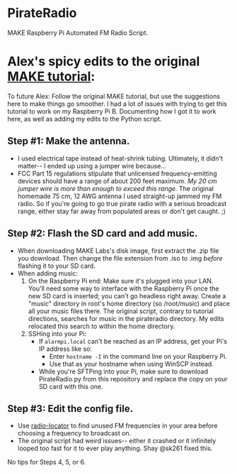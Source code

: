 PirateRadio
===========

MAKE Raspberry Pi Automated FM Radio Script.

Alex's spicy edits to the original [MAKE tutorial](https://makezine.com/projects/raspberry-pirate-radio/):
========================================
To future Alex: Follow the original MAKE tutorial, but use the suggestions here to make things go smoother. I had a lot of issues with trying to get this tutorial to work on my Raspberry Pi B. Documenting how I got it to work here, as well as adding my edits to the Python script. 

Step #1: Make the antenna.
--------------------------
* I used electrical tape instead of heat-shrink tubing. Ultimately, it didn't matter-- I ended up using a jumper wire because... 
* FCC Part 15 regulations stipulate that unlicensed frequency-emitting devices should have a range of about 200 feet maximum. *My 20 cm jumper wire is more than enough to exceed this range.* The original homemade 75 cm, 12 AWG antenna I used straight-up jammed my FM radio. So if you're going to go true pirate radio with a serious broadcast range, either stay far away from populated areas or don't get caught. ;)

Step #2: Flash the SD card and add music. 
-----------------------------------------
* When downloading MAKE Labs's disk image, first extract the .zip file you download. Then change the file extension from .iso to .img *before* flashing it to your SD card. 
* When adding music: 
    1. On the Raspberry Pi end: Make sure it's plugged into your LAN. You'll need some way to interface with the Raspberry Pi once the new SD card is inserted; you can't go headless right away. Create a "music" directory in root's home directory (so /root/music) and place all your music files there. The original script, contrary to tutorial directions, searches for music in the pirateradio directory. My edits relocated this search to within the home directory.
    2. SSHing into your Pi: 
        * If `alarmpi.local` can't be reached as an IP address, get your Pi's IP address like so: 
            - Enter `hostname -I` in the command line on your Raspberry Pi. 
            - Use that as your hostname when using WinSCP instead. 
        * While you're SFTPing into your Pi, make sure to download PirateRadio.py from this repository and replace the copy on your SD card with this one.     
   

Step #3: Edit the config file. 
-------------------------------
* Use [radio-locator](radio-locator.com) to find unused FM frequencies in your area before choosing a frequency to broadcast on. 
* The original script had weird issues-- either it crashed or it infinitely looped too fast for it to ever play anything. Shay @sk261 fixed this. 

No tips for Steps 4, 5, or 6. 


